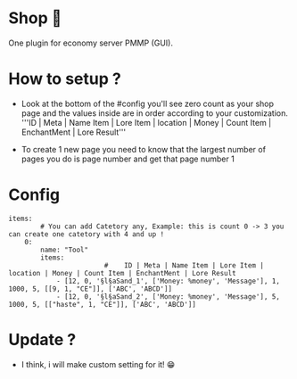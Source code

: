# Shop 🛒
One plugin for economy server PMMP (GUI).

# How to setup ?
- Look at the bottom of the #config you'll see zero count as your shop page and the values inside are in order according to your customization.
'''ID | Meta | Name Item | Lore Item | location | Money | Count Item | EnchantMent | Lore Result'''

- To create 1 new page you need to know that the largest number of pages you do is page number and get that page number 1

# Config

```
items:
        # You can add Catetory any, Example: this is count 0 -> 3 you can create one catetory with 4 and up !
    0: 
        name: "Tool"
        items:
                        #    ID | Meta | Name Item | Lore Item | location | Money | Count Item | EnchantMent | Lore Result
            - [12, 0, '§l§aSand_1', ['Money: %money', 'Message'], 1, 1000, 5, [[9, 1, "CE"]], ['ABC', 'ABCD']]
            - [12, 0, '§l§aSand_2', ['Money: %money', 'Message'], 5, 1000, 5, [["haste", 1, "CE"]], ['ABC', 'ABCD']]          
 ```
 
 # Update ?
 - I think, i will make custom setting for it! 😁
